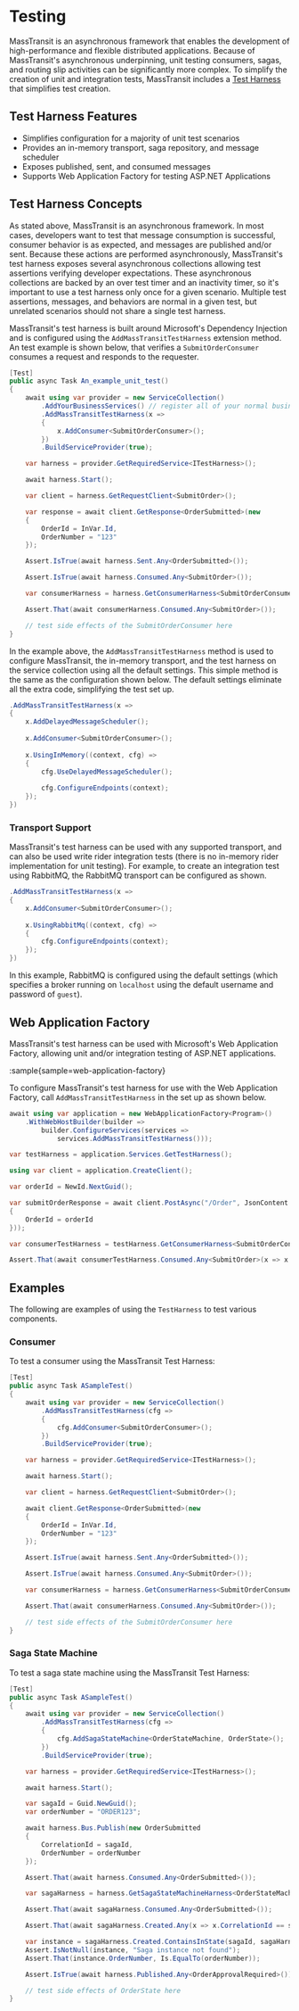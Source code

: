 # Testing

MassTransit is an asynchronous framework that enables the development of high-performance and flexible distributed applications. Because of MassTransit's asynchronous underpinning, unit testing consumers, sagas, and routing slip activities can be significantly more complex. To simplify the creation of unit and integration tests, MassTransit includes a [Test Harness](/documentation/configuration/test-harness) that simplifies test creation.

## Test Harness Features

- Simplifies configuration for a majority of unit test scenarios
- Provides an in-memory transport, saga repository, and message scheduler 
- Exposes published, sent, and consumed messages
- Supports Web Application Factory for testing ASP.NET Applications

## Test Harness Concepts

As stated above, MassTransit is an asynchronous framework. In most cases, developers want to test that message consumption is successful, consumer behavior is as expected, and messages are published and/or sent. Because these actions are performed asynchronously, MassTransit's test harness exposes several asynchronous collections allowing test assertions verifying developer expectations. These asynchronous collections are backed by an over test timer and an inactivity timer, so it's important to use a test harness only once for a given scenario. Multiple test assertions, messages, and behaviors are normal in a given test, but unrelated scenarios should not share a single test harness.

MassTransit's test harness is built around Microsoft's Dependency Injection and is configured using the `AddMassTransitTestHarness` extension method. An test example is shown below, that verifies a `SubmitOrderConsumer` consumes a request and responds to the requester.

```csharp
[Test] 
public async Task An_example_unit_test() 
{
    await using var provider = new ServiceCollection()
        .AddYourBusinessServices() // register all of your normal business services
        .AddMassTransitTestHarness(x =>
        {
            x.AddConsumer<SubmitOrderConsumer>();
        })
        .BuildServiceProvider(true);

    var harness = provider.GetRequiredService<ITestHarness>();

    await harness.Start();

    var client = harness.GetRequestClient<SubmitOrder>();

    var response = await client.GetResponse<OrderSubmitted>(new
    {
        OrderId = InVar.Id,
        OrderNumber = "123"
    });

    Assert.IsTrue(await harness.Sent.Any<OrderSubmitted>());

    Assert.IsTrue(await harness.Consumed.Any<SubmitOrder>());

    var consumerHarness = harness.GetConsumerHarness<SubmitOrderConsumer>();

    Assert.That(await consumerHarness.Consumed.Any<SubmitOrder>());

    // test side effects of the SubmitOrderConsumer here
}
```

In the example above, the `AddMassTransitTestHarness` method is used to configure MassTransit, the in-memory transport, and the test harness on the service collection using all the default settings. This simple method is the same as the configuration shown below. The default settings eliminate all the extra code, simplifying the test set up.

```csharp
.AddMassTransitTestHarness(x =>
{
    x.AddDelayedMessageScheduler();
    
    x.AddConsumer<SubmitOrderConsumer>();
    
    x.UsingInMemory((context, cfg) =>
    {
        cfg.UseDelayedMessageScheduler();
        
        cfg.ConfigureEndpoints(context);
    });
})
```

### Transport Support

MassTransit's test harness can be used with any supported transport, and can also be used write rider integration tests (there is no in-memory rider implementation for unit testing). For example, to create an integration test using RabbitMQ, the RabbitMQ transport can be configured as shown.

```csharp
.AddMassTransitTestHarness(x =>
{
    x.AddConsumer<SubmitOrderConsumer>();
    
    x.UsingRabbitMq((context, cfg) =>
    {
        cfg.ConfigureEndpoints(context);
    });
})
```

In this example, RabbitMQ is configured using the default settings (which specifies a broker running on `localhost` using the default username and password of `guest`).


## Web Application Factory

MassTransit's test harness can be used with Microsoft's Web Application Factory, allowing unit and/or integration testing of ASP.NET applications. 

:sample{sample=web-application-factory}

To configure MassTransit's test harness for use with the Web Application Factory, call `AddMassTransitTestHarness` in the set up as shown below.

```csharp
await using var application = new WebApplicationFactory<Program>()
    .WithWebHostBuilder(builder => 
        builder.ConfigureServices(services => 
            services.AddMassTransitTestHarness()));

var testHarness = application.Services.GetTestHarness();

using var client = application.CreateClient();

var orderId = NewId.NextGuid();

var submitOrderResponse = await client.PostAsync("/Order", JsonContent.Create(new Order
{
    OrderId = orderId
}));

var consumerTestHarness = testHarness.GetConsumerHarness<SubmitOrderConsumer>();

Assert.That(await consumerTestHarness.Consumed.Any<SubmitOrder>(x => x.Context.Message.OrderId == orderId), Is.True);
```

## Examples

The following are examples of using the `TestHarness` to test various components.

### Consumer 

To test a consumer using the MassTransit Test Harness:

```csharp
[Test]
public async Task ASampleTest() 
{
    await using var provider = new ServiceCollection()
        .AddMassTransitTestHarness(cfg =>
        {
            cfg.AddConsumer<SubmitOrderConsumer>();
        })
        .BuildServiceProvider(true);

    var harness = provider.GetRequiredService<ITestHarness>();

    await harness.Start();

    var client = harness.GetRequestClient<SubmitOrder>();

    await client.GetResponse<OrderSubmitted>(new
    {
        OrderId = InVar.Id,
        OrderNumber = "123"
    });

    Assert.IsTrue(await harness.Sent.Any<OrderSubmitted>());

    Assert.IsTrue(await harness.Consumed.Any<SubmitOrder>());

    var consumerHarness = harness.GetConsumerHarness<SubmitOrderConsumer>();

    Assert.That(await consumerHarness.Consumed.Any<SubmitOrder>());

    // test side effects of the SubmitOrderConsumer here
}
```

### Saga State Machine

To test a saga state machine using the MassTransit Test Harness:

```csharp
[Test]
public async Task ASampleTest()
{
    await using var provider = new ServiceCollection()
        .AddMassTransitTestHarness(cfg =>
        {
            cfg.AddSagaStateMachine<OrderStateMachine, OrderState>();
        })
        .BuildServiceProvider(true);

    var harness = provider.GetRequiredService<ITestHarness>();

    await harness.Start();

    var sagaId = Guid.NewGuid();
    var orderNumber = "ORDER123";

    await harness.Bus.Publish(new OrderSubmitted
    {
        CorrelationId = sagaId,
        OrderNumber = orderNumber
    });

    Assert.That(await harness.Consumed.Any<OrderSubmitted>());

    var sagaHarness = harness.GetSagaStateMachineHarness<OrderStateMachine, OrderState>();

    Assert.That(await sagaHarness.Consumed.Any<OrderSubmitted>());

    Assert.That(await sagaHarness.Created.Any(x => x.CorrelationId == sagaId));

    var instance = sagaHarness.Created.ContainsInState(sagaId, sagaHarness.StateMachine, sagaHarness.StateMachine.Submitted);
    Assert.IsNotNull(instance, "Saga instance not found");
    Assert.That(instance.OrderNumber, Is.EqualTo(orderNumber));

    Assert.IsTrue(await harness.Published.Any<OrderApprovalRequired>());

    // test side effects of OrderState here
}
```
